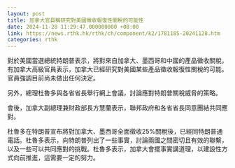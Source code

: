 ```yaml
---
layout: post
title: 加拿大官員稱研究對美國徵收報復性關稅的可能性
date: 2024-11-28 11:29:47.000000000 +08:00
link: https://news.rthk.hk/rthk/ch/component/k2/1781185-20241128.htm
categories: rthk
---
```


對於美國當選總統特朗普表示，將對來自加拿大、墨西哥和中國的產品徵收關稅，有加拿大高級官員表示，加拿大已經研究對美國某些產品徵收報復性關稅的可能。官員強調目前尚未做出任何決定。

另外，總理杜魯多與各省省長舉行網上會議，討論應對特朗普關稅威脅的策略。

會後，加拿大副總理兼財政部長方慧蘭表示，聯邦政府和各省省長同意團結共同應對。

杜魯多在特朗普宣布將對加拿大、墨西哥全面徵收25%關稅後，已經同特朗普通電話。杜魯多表示，向特朗普列出了一些事實，討論兩國之間密切且有效的聯繫，以及一些可以共同應對的挑戰。杜魯多表示，加拿大會擺事實講道理，以建設性方式向前推進，這需要一定的努力。
